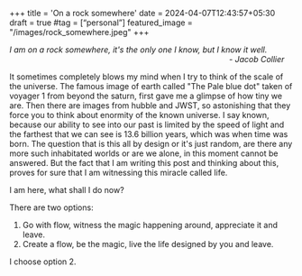 +++
title = 'On a rock somewhere'
date = 2024-04-07T12:43:57+05:30
draft = true
#tag = [“personal”]
featured_image = "/images/rock_somewhere.jpeg"
+++

*I am on a rock somewhere, it's the only one I know, but I know it well.* 
                                                                                                   *- Jacob Collier*
																		
It sometimes completely blows my mind when I try to think of the scale of the universe. The famous image of earth called "The Pale blue dot" taken of voyager 1 from beyond the saturn, first gave me a glimpse of how tiny we are. Then there are images from hubble and JWST, so astonishing that they force you to think about enormity of the known universe. I say known, because our ability to see into our past is limited by the speed of light and the farthest that we can see is 13.6 billion years, which was when time was born. The question that is this all by design or it's just random, are there any more such inhabitated worlds or are we alone, in this moment cannot be answered. But the fact that I am writing this post and thinking about this, proves for sure that I am witnessing this miracle called life. 

I am here, what shall I do now?

There are two options:
1. Go with flow, witness the magic happening around, appreciate it and leave.
2. Create a flow, be the magic, live the life designed by you and leave.

I choose option 2. 


